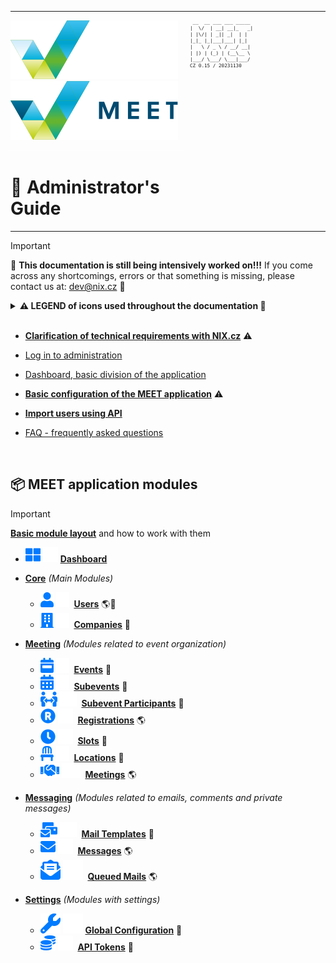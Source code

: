 <table>
<tr><td style="vertical-align: top; padding: 0">

[![MEET](../_data/MEET_H_04.svg#gh-dark-mode-only "MEET")](../README.md#gh-dark-mode-only)
[![MEET](../_data/MEET_H_03.svg#gh-light-mode-only "MEET")](../README.md#gh-light-mode-only)
![](../_data/w100.gif)
# 📘 Administrator's Guide
</td>
<td width="210" style="vertical-align: top">
<small style="font-size: 9px">

```
 __  __ ___ ___ _____ 
|  \/  | __| __|_   _|
| |\/| | _|| _|  | |  
|_|_ |_|___|___| |_|  
|   \ / _ \ / __/ __| 
| |) | (_) | (__\__ \
|___/ \___/ \___|___/
CZ 0.15 / 20231130
``` 
</small>

</td>
</tr>
</table>

> [!IMPORTANT]
>🚧 **This documentation is still being intensively worked on!!!** If you come across any shortcomings, errors or that something is missing, please contact us at: dev@nix.cz 🚧

<details>
<summary><strong>⚠️ LEGEND of icons used throughout the documentation 📌</strong>
<br /><br />
</summary>

>
> ⚠️ **Important information**
>
> 🚧 **Not used, future ready, under development**
>
> ---
> 📦 **Module** - The application is divided into smaller parts *(modules)*
>
> - 🔧 **Administrative module** - needed to set up the application
>
> - 🌎 **Frontend module** - for storing completed data from the frontend, for statistics, the organization of the event itself, etc.
>
> - 📄 **List of records** - the first part of the module
> - 🔍 **Filtering** - Which fields can be filtered through in the module, or whether full-text search is enabled
> - 💡 **Mass actions** that can be invoked in the statement
> - ✏️ **Editing Form** - the second, editing part of the module
> - 🔖 **Tab *(tab)*** - in the case of a more extensive form, the form is divided into tabs
> - 💎 **Functional buttons** - buttons in the right part
editing form
> - 📍 **Template Tags** - special tags that can be used in email templates
> - 👁 **Readonly** form fields - mostly dates of creation, last modification or links that cannot be changed.
</details>


- **[Clarification of technical requirements with NIX.cz](pages/0000.md)** ⚠️

- [Log in to administration](pages/0001.md)
- [Dashboard, basic division of the application](pages/0002.md)

- **[Basic configuration of the MEET application](pages/0003.md)** ⚠️

- **[Import users using API](pages/0004.md)**

- [FAQ - frequently asked questions](pages/0005.md)

<br />

## 📦 MEET application modules


> [!IMPORTANT]
**[Basic module layout](pages/0006.md)** and how to work with them

- ![Dashboard](../_data/000.svg#gh-light-mode-only) ![Dashboard](../_data/dark/000.svg#gh-dark-mode-only) **[ Dashboard](pages/0002.md)**


- **[Core](pages/0007.md)** *(Main Modules)*
     - ![Users](../_data/00.svg#gh-light-mode-only) ![Users](../_data/dark/00.svg#gh-dark-mode-only)
     &nbsp;**[Users](pages/0007.md#_1)** 🌎🔧
     - ![Companies](../_data/01.svg#gh-light-mode-only) ![Companies](../_data/dark/01.svg#gh-dark-mode-only)
     &nbsp;**[Companies](pages/0007.md#_2)** 🔧
- **[Meeting](pages/0008.md)** *(Modules related to event organization)*
     - ![Events](../_data/02.svg#gh-light-mode-only) ![Events](../_data/dark/02.svg#gh-dark-mode-only)
     &nbsp;**[Events](pages/0008.md#_1)** 🔧
     - ![Subevents](../_data/03.svg#gh-light-mode-only) ![Subevents](../_data/dark/03.svg#gh-dark-mode-only)
     &nbsp;**[Subevents](pages/0008.md#_2)** 🔧
     - ![Subevent Participants](../_data/04.svg#gh-light-mode-only) ![Subevent Participants](../_data/dark/04.svg#gh-dark-mode-only)
     &nbsp;**[Subevent Participants](pages/0008.md#_3)** 🔧
     - ![Registrations](../_data/05.svg#gh-light-mode-only) ![Registrations](../_data/dark/05.svg#gh-dark-mode-only)
     &nbsp;**[Registrations](pages/0008.md#_4)** 🌎
     - ![Slots](../_data/06.svg#gh-light-mode-only) ![Slots](../_data/dark/06.svg#gh-dark-mode-only)
     &nbsp;**[Slots](pages/0008.md#_5)** 🔧
     - ![Locations](../_data/07.svg#gh-light-mode-only) ![Locations](../_data/dark/07.svg#gh-dark-mode-only)
     &nbsp;**[Locations](pages/0008.md#_6)** 🔧
     - ![Meetings](../_data/08.svg#gh-light-mode-only) ![Meetings](../_data/dark/08.svg#gh-dark-mode-only)
     &nbsp;**[Meetings](pages/0008.md#_7)** 🌎

- **[Messaging](pages/0009.md)** *(Modules related to emails, comments and private messages)*
     - ![Mail Templates](../_data/09.svg#gh-light-mode-only) ![Mail Templates](../_data/dark/09.svg#gh-dark-mode-only)
     &nbsp;**[Mail Templates](pages/0009.md#_1)** 🔧
     - ![Messages](../_data/10.svg#gh-light-mode-only) ![Messages](../_data/dark/10.svg#gh-dark-mode-only)
     &nbsp;**[Messages](pages/0009.md#_2)** 🌎
     - ![Queued Mails](../_data/17.svg#gh-light-mode-only) ![Queued Mails](../_data/dark/17.svg#gh-dark-mode-only)
     &nbsp;**[Queued Mails](pages/0009.md#_3)** 🌎

- **[Settings](pages/0010.md)** *(Modules with settings)*
     - ![Global Configuration](../_data/18.svg#gh-light-mode-only) ![Global Configuration](../_data/dark/18.svg#gh-dark-mode-only)
     **[Global Configuration](pages/0010.md#_2)** 🔧
     - ![API Tokens](../_data/12.svg#gh-light-mode-only) ![API Tokens](../_data/dark/12.svg#gh-dark-mode-only)
     &nbsp;**[API Tokens](pages/0010.md#_2)** 🔧
